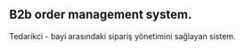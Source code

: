 ## B2b order management system.
<p> Tedarikci - bayi arasındaki sipariş yönetimini sağlayan sistem.</p>